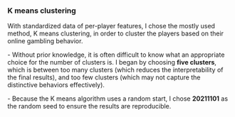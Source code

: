 
### K means clustering
<p>With standardized data of per-player features, I chose the mostly used method, K means clustering, in order to cluster the players based on their online gambling behavior. </p>
<p>- Without prior knowledge, it is often difficult to know what an appropriate choice for the number of clusters is. I began by choosing <strong>five clusters</strong>, which is between too many clusters (which reduces the interpretability of the final results), and too few clusters (which may not capture the distinctive behaviors effectively). </p>
<p>- Because the K means algorithm uses a random start, I chose <strong>20211101</strong> as the random seed to ensure the results are reproducible.</p>
